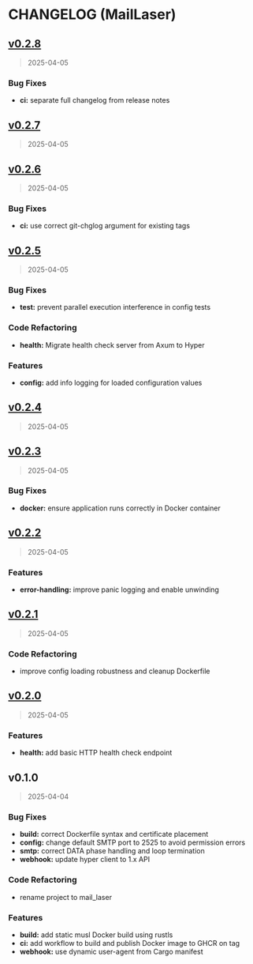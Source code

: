 # CHANGELOG (MailLaser)


<a name="v0.2.8"></a>
## [v0.2.8](https://github.com/Govcraft/mail-laser/compare/v0.2.7...v0.2.8)

> 2025-04-05

### Bug Fixes

* **ci:** separate full changelog from release notes


<a name="v0.2.7"></a>
## [v0.2.7](https://github.com/Govcraft/mail-laser/compare/v0.2.6...v0.2.7)

> 2025-04-05


<a name="v0.2.6"></a>
## [v0.2.6](https://github.com/Govcraft/mail-laser/compare/v0.2.5...v0.2.6)

> 2025-04-05

### Bug Fixes

* **ci:** use correct git-chglog argument for existing tags


<a name="v0.2.5"></a>
## [v0.2.5](https://github.com/Govcraft/mail-laser/compare/v0.2.4...v0.2.5)

> 2025-04-05

### Bug Fixes

* **test:** prevent parallel execution interference in config tests

### Code Refactoring

* **health:** Migrate health check server from Axum to Hyper

### Features

* **config:** add info logging for loaded configuration values


<a name="v0.2.4"></a>
## [v0.2.4](https://github.com/Govcraft/mail-laser/compare/v0.2.3...v0.2.4)

> 2025-04-05


<a name="v0.2.3"></a>
## [v0.2.3](https://github.com/Govcraft/mail-laser/compare/v0.2.2...v0.2.3)

> 2025-04-05

### Bug Fixes

* **docker:** ensure application runs correctly in Docker container


<a name="v0.2.2"></a>
## [v0.2.2](https://github.com/Govcraft/mail-laser/compare/v0.2.1...v0.2.2)

> 2025-04-05

### Features

* **error-handling:** improve panic logging and enable unwinding


<a name="v0.2.1"></a>
## [v0.2.1](https://github.com/Govcraft/mail-laser/compare/v0.2.0...v0.2.1)

> 2025-04-05

### Code Refactoring

* improve config loading robustness and cleanup Dockerfile


<a name="v0.2.0"></a>
## [v0.2.0](https://github.com/Govcraft/mail-laser/compare/v0.1.0...v0.2.0)

> 2025-04-05

### Features

* **health:** add basic HTTP health check endpoint


<a name="v0.1.0"></a>
## v0.1.0

> 2025-04-04

### Bug Fixes

* **build:** correct Dockerfile syntax and certificate placement
* **config:** change default SMTP port to 2525 to avoid permission errors
* **smtp:** correct DATA phase handling and loop termination
* **webhook:** update hyper client to 1.x API

### Code Refactoring

* rename project to mail_laser

### Features

* **build:** add static musl Docker build using rustls
* **ci:** add workflow to build and publish Docker image to GHCR on tag
* **webhook:** use dynamic user-agent from Cargo manifest

